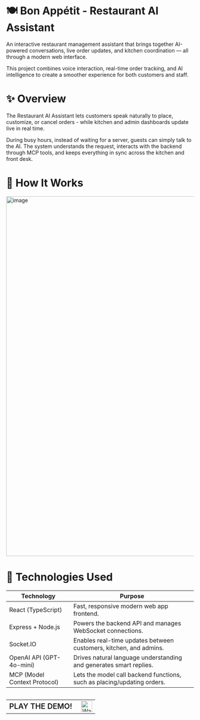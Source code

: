 # 🍽️ Bon Appétit - Restaurant AI Assistant

An interactive restaurant management assistant that brings together AI-powered conversations, live order updates, and kitchen coordination — all through a modern web interface.

This project combines voice interaction, real-time order tracking, and AI intelligence to create a smoother experience for both customers and staff.

# ✨ Overview

The Restaurant AI Assistant lets customers speak naturally to place, customize, or cancel orders - while kitchen and admin dashboards update live in real time.

During busy hours, instead of waiting for a server, guests can simply talk to the AI. The system understands the request, interacts with the backend through MCP tools, and keeps everything in sync across the kitchen and front desk.

# 🧠 How It Works

<img width="1636" height="966" alt="image" src="https://github.com/user-attachments/assets/a90bf5df-4f42-4daa-adf6-913a9e5356ae" />

# 🧩 Technologies Used
| Technology                | Purpose                                                             |
|---------------------------|---------------------------------------------------------------------|
| React (TypeScript)        | Fast, responsive modern web app frontend.                 |
| Express + Node.js         | Powers the backend API and manages WebSocket connections.           |
| Socket.IO                 | Enables real-time updates between customers, kitchen, and admins.   |
| OpenAI API (GPT-4o-mini)  | Drives natural language understanding and generates smart replies.  |
| MCP (Model Context Protocol) | Lets the model call backend functions, such as placing/updating orders. |

<table align="left">
  <tr>
    <td style="vertical-align: middle; text-align: center; border: none;">
      <span style="font-size:20px; font-weight:600;">PLAY THE DEMO!</span>
    </td>
    <td style="vertical-align: middle; text-align: center; border: none;">
      <a href="https://drive.google.com/file/d/1sXK7GhIB-pxYLbvUUU9VstuxAA_PhF1V/view?usp=sharing" target="_blank">
        <img src="https://img.icons8.com/ios-filled/100/play-button-circled--v1.png"
             alt="Watch Demo"
             width="30"
             height="30"
             style="vertical-align:middle; margin-left:8px;"/>
      </a>
    </td>
  </tr>
</table>
<br>
